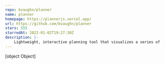```yaml
---
repo: bvaughn/planner
name: planner
homepage: https://plannerjs.vercel.app/
url: https://github.com/bvaughn/planner
stars: 555
starredAt: 2022-01-02T19:27:30Z
description: |-
    Lightweight, interactive planning tool that visualizes a series of tasks using an HTML canvas
---
```


[object Object]
